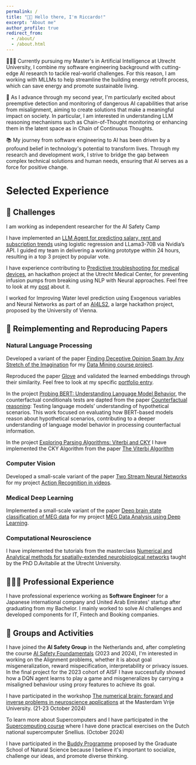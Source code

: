 ```yaml
---
permalink: /
title: "👋🏼 Hello there, I'm Riccardo!"
excerpt: "About me"
author_profile: true
redirect_from: 
  - /about/
  - /about.html
---
```


👨🏻‍💻 Currently pursuing my Master's in Artificial Intelligence at Utrecht University, I combine my software engineering background with cutting-edge AI research to tackle real-world challenges. For this reason, I am working with MLLMs to help streamline the building energy retrofit process, which can save energy and promote sustainable living.

🔬 As I advance through my second year, I'm particularly excited about preemptive detection and monitoring of dangerous AI capabilities that arise from misalignment, aiming to create solutions that make a meaningful impact on society. In particular, I am interested in understanding LLM reasoning mechanisms such as Chain-of-Thought monitoring or enhancing them in the latent space as in Chain of Continuous Thoughts.

📚 My journey from software engineering to AI has been driven by a profound belief in technology's potential to transform lives. Through my research and development work, I strive to bridge the gap between complex technical solutions and human needs, ensuring that AI serves as a force for positive change.

# Selected Experience

## 🤖 Challenges
I am working as independent researcher for the AI Safety Camp 

I have implemented an [LLM Agent for predicting salary, rent and subscription trends](https://www.linkedin.com/feed/update/urn:li:activity:7325902005418246155/) using logistic regression and LLama3-70B via Nvidia’s API. I guided my team in delivering a working prototype within 24 hours, resulting in a top 3 project by popular vote.

I have experience contributing to [Predictive troubleshooting for medical devices](https://eit-innovaid.eu/hackathon-challenge-d-predicting-troubleshooting-for-medical-devices/), an hackathon project at the Utrecht Medical Center, for preventing infusion pumps from breaking using NLP with Neural approaches. Feel free to look at my [post](https://www.linkedin.com/posts/riccardo-campanella_taking-part-in-my-first-hackathon-organized-activity-7134492518687092736-duVi?utm_source=share&utm_medium=member_desktop) about it.

I worked for Improving Water level prediction using Exogenous variables and Neural Networks as part of an [AI4LS2](https://taikai.network/en/gradient0/hackathons/AI4LS2), a large hackathon project, proposed by the University of Vienna. 

## 📜 Reimplementing and Reproducing Papers
### Natural Language Processing
Developed a variant of the paper [Finding Deceptive Opinion Spam by Any Stretch of the Imagination](https://arxiv.org/abs/1107.4557) for my [Data Mining course project](https://riccardocampanella.github.io/rc-homepage/portfolio/mega_dm_decptive_spam/).

Reproduced the paper [Glove](https://nlp.stanford.edu/pubs/glove.pdf) and validated the learned embeddings through their similarity. Feel free to look at my specific [portfolio entry](https://riccardocampanella.github.io/rc-homepage/portfolio/mlhvl_glove/).

In the project [Probing BERT: Understanding Language Model Behavior](https://riccardocampanella.github.io/rc-homepage/portfolio/c_Probing_BERT/), the counterfactual conditionals tests are dapted from the paper [Counterfactual reasoning](https://aclanthology.org/2023.acl-short.70.pdf): Testing language models’ understanding of hypothetical scenarios. This work focused on evaluating how BERT-based models reason about hypothetical scenarios, contributing to a deeper understanding of language model behavior in processing counterfactual information.

In the project [Exploring Parsing Algorithms: Viterbi and CKY](https://riccardocampanella.github.io/rc-homepage/portfolio/g_Viterbi_CKY/) I have implemented the CKY Algorithm from the paper [The Viterbi Algorithm](https://www2.isye.gatech.edu/~yxie77/ece587/viterbi_algorithm.pdf)

### Computer Vision
Developed a small-scale variant of the paper [Two Stream Neural Networks](https://arxiv.org/abs/1406.2199) for my project [Action Recognition in videos](https://riccardocampanella.github.io/rc-homepage/portfolio/action_recognition/).

### Medical Deep Learning
Implemented a small-scale variant of the paper [Deep brain state classification of MEG data](https://arxiv.org/abs/2007.00897) for my project [MEG Data Analysis using Deep Learning](https://riccardocampanella.github.io/rc-homepage/portfolio/meg_classification/).

### Computational Neuroscience
I have implemented the tutorials from the masterclass [Numerical and Analytical methods for spatially-extended neurobiological networks](https://riccardocampanella.github.io/rc-homepage/portfolio/ccss_neuroscience/) taught by the PhD D.Avitabile at the Utrecht University. 

## 👨🏻‍🔬 Professional Experience
I have professional experience working as **Software Engineer** for a Japanese international company and United Arab Emirates' startup after graduating from my Bachelor.
I mainly worked to solve AI challenges and developed components for IT, Fintech and Booking companies.  

## 🤝 Groups and Activities
I have joined the **AI Safety Group** in the Netherlands and, after completing the course [AI Safety Foundamentals](https://aisafetyfundamentals.com/alignment/) (2023 and 2024), I'm interested in working on the Alignment problems, whether it is about goal misgeneralization, reward mispecification, interpretability or privacy issues. In the final project for the 2023 cohort of AISF I have successfully showed how a DQN agent learns to play a game and misgeneralizes by carrying a misaligned behaviour using proxy features to achieve its goal.

I have participated in the workshop [The numerical brain: forward and inverse problems in neuroscience applications](https://www.amsterdam-dynamics.nl/the-numerical-brain/) at the Masterdam Vrije University. (21-23 October 2024)

To learn more about Supercomputers and I have participated in the [Supercomputing course](https://eurocc-netherlands.nl/) where I have done practical exercises on the Dutch national supercomputer Snellius. (October 2024)

I have participated in the [Buddy Programme](https://www.uu.nl/en/organisation/graduate-school-of-natural-sciences/great-buddies) proposed by the Graduate School of Natural Science because I believe it's important to socialize, challenge our ideas, and promote diverse thinking.

